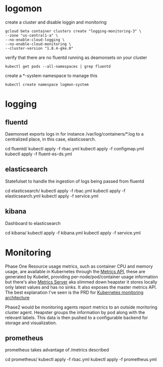 # logomon

create a cluster and disable loggin and monitoring

```
gcloud beta container clusters create "logging-monitoring-3" \
--zone "us-central1-a" \
--no-enable-cloud-logging \
--no-enable-cloud-monitoring \
--cluster-version "1.8.4-gke.0"
```

verify that there are no fluentd running as deamonsets on your cluster
```
kubectl get pods --all-namespaces | grep fluentd
```

create a *-system namespace to manage this
```
kubectl create namespace logmon-system
```

# logging
## fluentd

Daemonset exports logs in for instance /var/log/containers/*.log to a centralized place, in this case, elasticsearch.  

cd fluentd/
kubectl apply -f rbac.yml
kubectl apply -f configmap.yml
kubectl apply -f fluent-es-ds.yml

## elasticsearch

Statefulset to handle the ingestion of logs being passed from fluentd

cd elasticsearch/
kubectl apply -f rbac.yml
kubectl apply -f elasticsearch.yml
kubectl apply -f service.yml

## kibana

Dashboard to elasticsearch 

cd kibana/
kubectl apply -f kibana.yml
kubectl apply -f service.yml

# Monitoring

Phase One
Resource usage metrics, such as container CPU and memory usage, are available in Kubernetes through the [Metrics API](https://github.com/kubernetes/community/blob/master/contributors/design-proposals/instrumentation/resource-metrics-api.md), these are generated by Kubelet, providing per-node/pod/container usage information but there's also [Metrics Server](https://github.com/kubernetes-incubator/metrics-server) aka slimmed down heapster it stores locally only latest values and has no sinks. It also exposes the master metrics API. The best explanation I've seen is the PRD for [Kubernetes monitoring architecture](https://github.com/kubernetes/community/blob/master/contributors/design-proposals/instrumentation/monitoring_architecture.md)

Phase2 would be monitoring agents report metrics to an outside moritoring cluster agent. Heapster groups the information by pod along with the relevant labels. This data is then pushed to a configurable backend for storage and visualization. 

## prometheus

prometheus takes advantage of /metrics described 

cd prometheus/
kubectl apply -f rbac.yml
kubectl apply -f prometheus.yml
